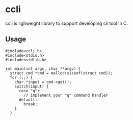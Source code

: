 # ccli
ccli is lighweight library to support developing cli tool in C.

## Usage

```
#include<ccli.h>
#include<stdio.h>
#include<stdlib.h>

int main(int argc, char **argv) {
  struct cmd *cmd = malloc(sizeof(struct cmd));
  for (;;) {
    char *input = cmd->get();
    switch(input) {
      case "q":
        // implement your "q" command handler
      default:
        break;
    }
  }
```
